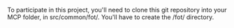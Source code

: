 To participate in this project, you'll need to clone this git repository into your MCP folder, in src/common/fot/. You'll have to create the /fot/ directory.
